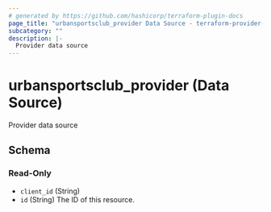 ```yaml
---
# generated by https://github.com/hashicorp/terraform-plugin-docs
page_title: "urbansportsclub_provider Data Source - terraform-provider-urbansportsclub"
subcategory: ""
description: |-
  Provider data source
---
```


# urbansportsclub_provider (Data Source)

Provider data source



<!-- schema generated by tfplugindocs -->
## Schema

### Read-Only

- `client_id` (String)
- `id` (String) The ID of this resource.
